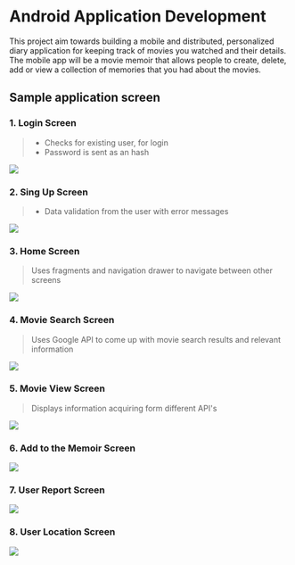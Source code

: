 # Android Application Development

This project aim towards building a mobile and distributed, personalized diary application for keeping track of movies you watched and their details. The mobile app will be a movie memoir that allows people to create, delete, add or view a collection of memories that you had about the movies.

## Sample application screen
### 1. Login Screen
> - Checks for existing user, for login
> - Password is sent as an hash

[![](./mdResource/loginPage.png)]()
### 2. Sing Up Screen
> - Data validation from the user with error messages

[![](./mdResource/signUpPageForm.png)]()
### 3. Home Screen
> Uses fragments and navigation drawer to navigate between other screens

[![](./mdResource/homeScreen.png)]()
### 4. Movie Search Screen
> Uses Google API to come up with movie search results and relevant information

[![](./mdResource/movieSearch.png)]()
### 5. Movie View Screen
> Displays information acquiring form different API's

[![](./mdResource/movieView.png)]()
### 6. Add to the Memoir Screen
[![](./mdResource/addToMemoirForm.png)]()
### 7. User Report Screen
[![](./mdResource/report.png)]()
### 8. User Location Screen
[![](./mdResource/map.png)]()
